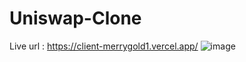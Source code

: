 
# Uniswap-Clone
Live url : https://client-merrygold1.vercel.app/
![image](https://user-images.githubusercontent.com/66420624/188108345-74d6ad96-9ce5-4da6-a10f-e095cd71cd52.png)
